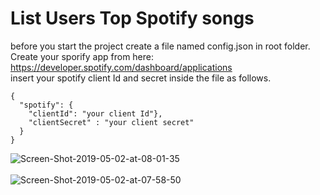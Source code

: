 # List Users Top Spotify songs

before you start the project create a file named config.json in root folder. <br/>
Create your sporify app from here: <br/>
https://developer.spotify.com/dashboard/applications<br/>
insert your spotify client Id and secret inside the file as follows.
```
{
  "spotify": {
    "clientId": "your client Id"},
    "clientSecret" : "your client secret"
  }
}
```

<img src="https://i.ibb.co/N1D1VYp/Screen-Shot-2019-05-02-at-08-01-35.png" alt="Screen-Shot-2019-05-02-at-08-01-35" border="0"><br/><br/>
<img src="https://i.ibb.co/Db4FwLQ/Screen-Shot-2019-05-02-at-07-58-50.png" alt="Screen-Shot-2019-05-02-at-07-58-50" border="0">